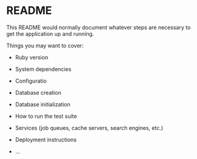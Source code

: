 # README

This README would normally document whatever steps are necessary to get the
application up and running.

Things you may want to cover:

* Ruby version

* System dependencies

* Configuratio

* Database creation

* Database initialization

* How to run the test suite

* Services (job queues, cache servers, search engines, etc.)

* Deployment instructions

* ...
